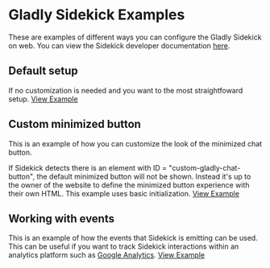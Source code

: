 # Gladly Sidekick Examples
These are examples of different ways you can configure the Gladly Sidekick on web. 
You can view the Sidekick developer documentation [here](https://developer.gladly.com/sidekick/).

## Default setup
If no customization is needed and you want to the most straightfoward setup. [View Example](docs/default)

## Custom minimized button
This is an example of how you can customize the look of the minimized chat button. 

If Sidekick detects there is an element with ID = "custom-gladly-chat-button", the default minimized button will not be shown. Instead it's up to the owner of the website to define the minimized button experience with their own HTML. This example uses basic initialization. 
[View Example](docs/custom-minimized-button)

## Working with events
This is an example of how the events that Sidekick is emitting can be used. This can be useful if you want to track Sidekick interactions within an analytics platform such as [Google Analytics](https://developers.google.com/analytics/devguides/collection/analyticsjs/events). [View Example](docs/working-with-events)
